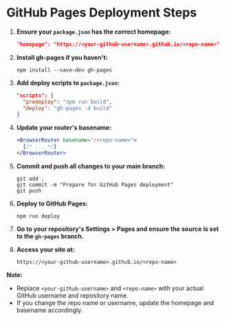 # GitHub Pages Deployment Steps

1. **Ensure your `package.json` has the correct homepage:**
   ```json
   "homepage": "https://<your-github-username>.github.io/<repo-name>"
   ```

2. **Install gh-pages if you haven't:**
   ```
   npm install --save-dev gh-pages
   ```

3. **Add deploy scripts to `package.json`:**
   ```json
   "scripts": {
     "predeploy": "npm run build",
     "deploy": "gh-pages -d build"
   }
   ```

4. **Update your router's basename:**
   ```jsx
   <BrowserRouter basename="/<repo-name>">
     {/* ... */}
   </BrowserRouter>
   ```

5. **Commit and push all changes to your main branch:**
   ```
   git add .
   git commit -m "Prepare for GitHub Pages deployment"
   git push
   ```

6. **Deploy to GitHub Pages:**
   ```
   npm run deploy
   ```

7. **Go to your repository's Settings > Pages and ensure the source is set to the `gh-pages` branch.**

8. **Access your site at:**
   ```
   https://<your-github-username>.github.io/<repo-name>
   ```

**Note:**  
- Replace `<your-github-username>` and `<repo-name>` with your actual GitHub username and repository name.
- If you change the repo name or username, update the homepage and basename accordingly.

